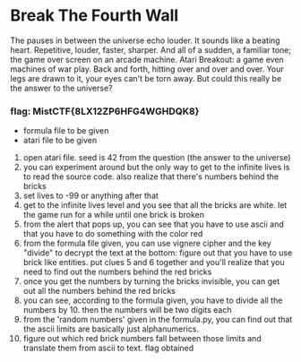 # Break The Fourth Wall
The pauses in between the universe echo louder. It sounds like a beating heart. Repetitive, louder, faster, sharper. And all of a sudden, a familiar tone; the game over screen on an arcade machine. Atari Breakout: a game even machines of war play. Back and forth, hitting over and over and over. Your legs are drawn to it, your eyes can't be torn away. But could this really be the answer to the universe? 
### flag: MistCTF{8LX12ZP6HFG4WGHDQK8}

- formula file to be given
- atari file to be given

1. open atari file. seed is 42 from the question (the answer to the universe)
2. you can experiment around but the only way to get to the infinite lives is to read the source code. also realize that there's numbers behind the bricks
3. set lives to -99 or anything after that
4. get to the infinite lives level and you see that all the bricks are white. let the game run for a while until one brick is broken
5. from the alert that pops up, you can see that you have to use ascii and that you have to do something with the color red
6. from the formula file given, you can use vignere cipher and the key "divide" to decrypt the text at the bottom: figure out that you have to use brick like entities. put clues 5 and 6 together and you'll realize that you need to find out the numbers behind the red bricks
7. once you get the numbers by turning the bricks invisible, you can get out all the numbers behind the red bricks
8. you can see, according to the formula given, you have to divide all the numbers by 10. then the numbers will be two digits each
9. from the 'random numbers' given in the formula.py, you can find out that the ascii limits are basically just alphanumerics. 
10. figure out which red brick numbers fall between those limits and translate them from ascii to text. 
flag obtained
